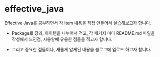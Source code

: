 # effective_java

Effective Java를 공부하면서 각 Item 내용을 직접 만들어서 실습해보고자 합니다.
* Package로 장과, 아이템을 나누어서 적고, 각 패키지 마다 README.md 파일을 작성해서 느낀점, 사용할때 유용한 점들을 적고자 합니다.

* 그리고 중요한 점들이나, 새롭게 알게된 내용을 블로그에 업로드 하고자 합니다.
